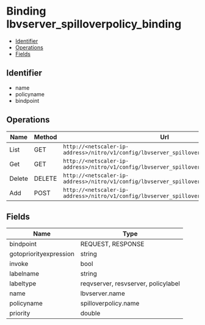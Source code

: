 # Binding lbvserver_spilloverpolicy_binding

- [Identifier](#identifier)
- [Operations](#operations)
- [Fields](#fields)

## Identifier

- name
- policyname
- bindpoint

## Operations

| Name | Method | Url |
|----|----|----|
| List | GET | `http://<netscaler-ip-address>/nitro/v1/config/lbvserver_spilloverpolicy_binding` |
| Get | GET | `http://<netscaler-ip-address>/nitro/v1/config/lbvserver_spilloverpolicy_binding/<name>` |
| Delete | DELETE | `http://<netscaler-ip-address>/nitro/v1/config/lbvserver_spilloverpolicy_binding/<name>` |
| Add | POST | `http://<netscaler-ip-address>/nitro/v1/config/lbvserver_spilloverpolicy_binding` |

## Fields

| Name | Type |
|----|----|
| bindpoint | REQUEST, RESPONSE |
| gotopriorityexpression | string |
| invoke | bool |
| labelname | string |
| labeltype | reqvserver, resvserver, policylabel |
| name | lbvserver.name |
| policyname | spilloverpolicy.name |
| priority | double |

